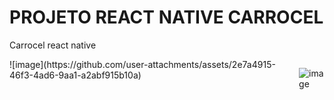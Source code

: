 # PROJETO REACT NATIVE CARROCEL

Carrocel react native
<div class="flex-container">
![image](https://github.com/user-attachments/assets/2e7a4915-46f3-4ad6-9aa1-a2abf915b10a)

![image](https://github.com/user-attachments/assets/f690a8ae-3de1-43e3-8914-40f18921dce5)
</div>


<style>
  .flex-container {
    display: flex;
    flex-direction: row;
  }
</style>
